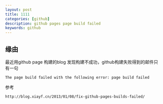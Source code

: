 ```yaml
---
layout: post
title: 1111
categories: [github]
description: github pages page build failed
keywords: github
---
```


## 缘由
最近用github page 构建的blog 发现构建不成功，github构建失败得到的邮件只有一句

```shell
The page build failed with the following error: page build failed
```

参考

```shell
http://blog.xiayf.cn/2013/01/08/fix-github-pages-builds-failed/
```